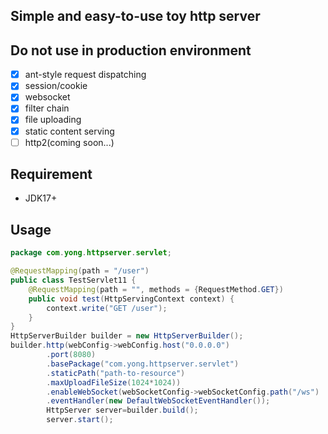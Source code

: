 ## Simple and easy-to-use toy http server

## Do not use in production environment
- [x] ant-style request dispatching
- [x] session/cookie
- [x] websocket
- [x] filter chain
- [x] file uploading
- [x] static content serving
- [ ] http2(coming soon...)

## Requirement

- JDK17+

## Usage

```java
package com.yong.httpserver.servlet;

@RequestMapping(path = "/user")
public class TestServlet11 {
    @RequestMapping(path = "", methods = {RequestMethod.GET})
    public void test(HttpServingContext context) {
        context.write("GET /user");
    }
}
HttpServerBuilder builder = new HttpServerBuilder();
builder.http(webConfig->webConfig.host("0.0.0.0")
        .port(8080)
        .basePackage("com.yong.httpserver.servlet")
        .staticPath("path-to-resource")
        .maxUploadFileSize(1024*1024))
        .enableWebSocket(webSocketConfig->webSocketConfig.path("/ws")
        .eventHandler(new DefaultWebSocketEventHandler());
        HttpServer server=builder.build();
        server.start();
```

